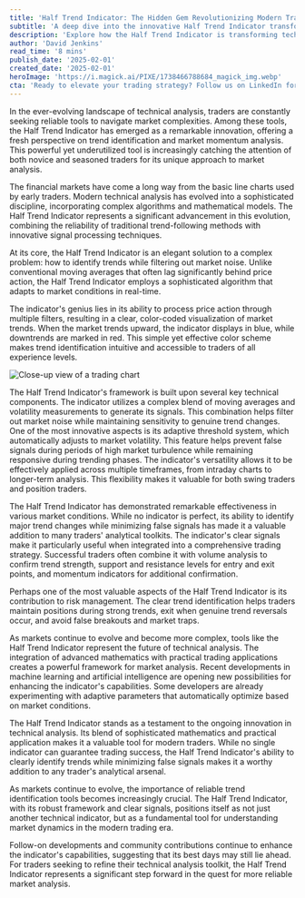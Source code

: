 ```yaml
---
title: 'Half Trend Indicator: The Hidden Gem Revolutionizing Modern Trading Analysis'
subtitle: 'A deep dive into the innovative Half Trend Indicator transforming technical analysis'
description: 'Explore how the Half Trend Indicator is transforming technical analysis by offering a sophisticated yet intuitive approach to identifying market trends. Learn how this innovative tool combines advanced signal processing with adaptive thresholds to provide clear, actionable insights while minimizing false signals.'
author: 'David Jenkins'
read_time: '8 mins'
publish_date: '2025-02-01'
created_date: '2025-02-01'
heroImage: 'https://i.magick.ai/PIXE/1738466788684_magick_img.webp'
cta: 'Ready to elevate your trading strategy? Follow us on LinkedIn for daily insights on cutting-edge technical analysis tools and stay ahead of market trends.'
---
```


In the ever-evolving landscape of technical analysis, traders are constantly seeking reliable tools to navigate market complexities. Among these tools, the Half Trend Indicator has emerged as a remarkable innovation, offering a fresh perspective on trend identification and market momentum analysis. This powerful yet underutilized tool is increasingly catching the attention of both novice and seasoned traders for its unique approach to market analysis.

The financial markets have come a long way from the basic line charts used by early traders. Modern technical analysis has evolved into a sophisticated discipline, incorporating complex algorithms and mathematical models. The Half Trend Indicator represents a significant advancement in this evolution, combining the reliability of traditional trend-following methods with innovative signal processing techniques.

At its core, the Half Trend Indicator is an elegant solution to a complex problem: how to identify trends while filtering out market noise. Unlike conventional moving averages that often lag significantly behind price action, the Half Trend Indicator employs a sophisticated algorithm that adapts to market conditions in real-time.

The indicator's genius lies in its ability to process price action through multiple filters, resulting in a clear, color-coded visualization of market trends. When the market trends upward, the indicator displays in blue, while downtrends are marked in red. This simple yet effective color scheme makes trend identification intuitive and accessible to traders of all experience levels.

![Close-up view of a trading chart](https://i.magick.ai/PIXE/1738466788689_magick_img.webp)

The Half Trend Indicator's framework is built upon several key technical components. The indicator utilizes a complex blend of moving averages and volatility measurements to generate its signals. This combination helps filter out market noise while maintaining sensitivity to genuine trend changes. One of the most innovative aspects is its adaptive threshold system, which automatically adjusts to market volatility. This feature helps prevent false signals during periods of high market turbulence while remaining responsive during trending phases. The indicator's versatility allows it to be effectively applied across multiple timeframes, from intraday charts to longer-term analysis. This flexibility makes it valuable for both swing traders and position traders.

The Half Trend Indicator has demonstrated remarkable effectiveness in various market conditions. While no indicator is perfect, its ability to identify major trend changes while minimizing false signals has made it a valuable addition to many traders' analytical toolkits. The indicator's clear signals make it particularly useful when integrated into a comprehensive trading strategy. Successful traders often combine it with volume analysis to confirm trend strength, support and resistance levels for entry and exit points, and momentum indicators for additional confirmation.

Perhaps one of the most valuable aspects of the Half Trend Indicator is its contribution to risk management. The clear trend identification helps traders maintain positions during strong trends, exit when genuine trend reversals occur, and avoid false breakouts and market traps.

As markets continue to evolve and become more complex, tools like the Half Trend Indicator represent the future of technical analysis. The integration of advanced mathematics with practical trading applications creates a powerful framework for market analysis. Recent developments in machine learning and artificial intelligence are opening new possibilities for enhancing the indicator's capabilities. Some developers are already experimenting with adaptive parameters that automatically optimize based on market conditions.

The Half Trend Indicator stands as a testament to the ongoing innovation in technical analysis. Its blend of sophisticated mathematics and practical application makes it a valuable tool for modern traders. While no single indicator can guarantee trading success, the Half Trend Indicator's ability to clearly identify trends while minimizing false signals makes it a worthy addition to any trader's analytical arsenal.

As markets continue to evolve, the importance of reliable trend identification tools becomes increasingly crucial. The Half Trend Indicator, with its robust framework and clear signals, positions itself as not just another technical indicator, but as a fundamental tool for understanding market dynamics in the modern trading era.

Follow-on developments and community contributions continue to enhance the indicator's capabilities, suggesting that its best days may still lie ahead. For traders seeking to refine their technical analysis toolkit, the Half Trend Indicator represents a significant step forward in the quest for more reliable market analysis.